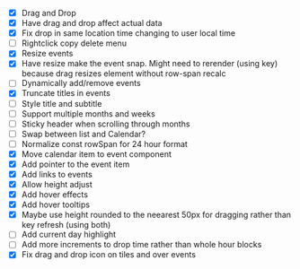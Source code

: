 - [x] Drag and Drop
- [x] Have drag and drop affect actual data
- [x] Fix drop in same location time changing to user local time
- [ ] Rightclick copy delete menu
- [x] Resize events 
- [x] Have resize make the event snap. Might need to rerender (using key) because drag resizes element without row-span recalc
- [ ] Dynamically add/remove events
- [x] Truncate titles in events
- [ ] Style title and subtitle
- [ ] Support multiple months and weeks
- [ ] Sticky header when scrolling through months
- [ ] Swap between list and Calendar?
- [ ] Normalize const rowSpan for 24 hour format 
- [x] Move calendar item to event component
- [x] Add pointer to the event item
- [x] Add links to events
- [x] Allow height adjust
- [x] Add hover effects
- [x] Add hover tooltips
- [x] Maybe use height rounded to the neearest 50px for dragging rather than key refresh (using both)
- [ ] Add current day highlight
- [ ] Add more increments to drop time rather than whole hour blocks
- [x] Fix drag and drop icon on tiles and over events